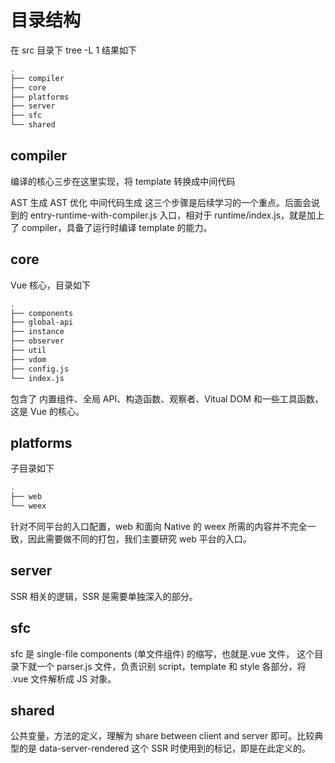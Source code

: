# 目录结构

在 src 目录下 tree -L 1 结果如下

```bash
.
├── compiler
├── core
├── platforms
├── server
├── sfc
└── shared
```

## compiler

编译的核心三步在这里实现，将 template 转换成中间代码

AST 生成
AST 优化
中间代码生成
这三个步骤是后续学习的一个重点。后面会说到的 entry-runtime-with-compiler.js 入口，相对于 runtime/index.js，就是加上了 compiler，具备了运行时编译 template 的能力。

## core

Vue 核心，目录如下

```bash
.
├── components
├── global-api
├── instance
├── observer
├── util
├── vdom
├── config.js
└── index.js
```

包含了 内置组件、全局 API、构造函数、观察者、Vitual DOM 和一些工具函数，这是 Vue 的核心。

## platforms

子目录如下

```bash
.
├── web
└── weex
```

针对不同平台的入口配置，web 和面向 Native 的 weex 所需的内容并不完全一致，因此需要做不同的打包，我们主要研究 web 平台的入口。

## server

SSR 相关的逻辑，SSR 是需要单独深入的部分。

## sfc

sfc 是 single-file components (单文件组件) 的缩写，也就是.vue 文件， 这个目录下就一个 parser.js 文件，负责识别 script，template 和 style 各部分，将 .vue 文件解析成 JS 对象。

## shared

公共变量，方法的定义，理解为 share between client and server 即可。比较典型的是 data-server-rendered 这个 SSR 时使用到的标记，即是在此定义的。

